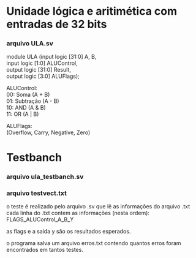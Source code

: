 # Unidade lógica e aritimética com entradas de 32 bits
### arquivo ULA.sv

module ULA (input logic [31:0] A, B,<br />
	    input logic [1:0] ALUControl,<br />
	    output logic [31:0] Result,<br />
	    output logic [3:0] ALUFlags);<br />
      
ALUControl: <br />
        00: Soma (A + B)<br />
        01: Subtração (A - B)<br />
        10: AND (A & B)<br />
        11: OR (A | B)<br />
  
ALUFlags:<br />
        (Overflow, Carry, Negative, Zero)


# Testbanch
### arquivo ula_testbanch.sv
### arquivo testvect.txt

o teste é realizado pelo arquivo .sv que lê as informações do arquivo .txt<br />
cada linha do .txt contem as informações (nesta ordem):<br />
FLAGS_ALUControl_A_B_Y

as flags e a saida y são os resultados esperados.

o programa salva um arquivo erros.txt contendo quantos erros foram encontrados em tantos testes.
